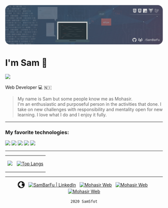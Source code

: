 <img styles="displary: inline-block" src="https://github.com/SamBarFu/SamBarFu/blob/main/bannerRounded.png"/>

# I'm Sam :llama:

![](https://komarev.com/ghpvc/?username=SamBarFu&color=79b8ff)
  
Web Developer :computer: :nicaragua:
  
> My name is Sam but some people know me as Mohasir. <br> I'm an enthusiastic and purposeful person in the activities that done. I take on new challenges with responsibility and mentality open for new learning. I love what I do and I enjoy it fully.

---

### My favorite technologies:

<div>
  
<img src = "https://img.shields.io/badge/-HTML5-E34F26?style=flat&logo=html5&logoColor=fff"> 
<img src = "https://img.shields.io/badge/-CSS3-1572B6?style=flat&logo=css3&logoColor=fff">
<img src="https://img.shields.io/badge/-JavaScript-eed718?style=flat&logo=javascript&logoColor=fff">
<img src="https://img.shields.io/badge/-Sass-cc6699?style=flat&logo=sass&logoColor=fff">
<img src="https://img.shields.io/badge/-React-f3f3f3?style=flat&logo=react&logoColor=61dbfb">

</div>

---

<table style="margin: 0 !important">
<tr>
<td align="middle">
      
![](https://github-readme-stats.vercel.app/api?username=SamBarFu&show_icons=true&theme=tokyonight&hide_title=true)
      
</td>
<td align="middle">
      
[![Top Langs](https://github-readme-stats.vercel.app/api/top-langs/?username=SamBarFu&hide=java&layout=compact&theme=tokyonight)](https://github.com/anuraghazra/github-readme-stats)
 
<!-- </td>
<td width="30%">
  
[![GitHub Streak](https://github-readme-streak-stats.herokuapp.com/?user=SamBarFu&theme=dark)](https://git.io/streak-stats)
  
</td> -->

</tr>
</table>

---

<div align="center">
<div>

<a href="https://mohasir.com"><img align="center" alt="Mohasir Web" width="22px" src="https://raw.githubusercontent.com/iconic/open-iconic/master/svg/globe.svg" /></a>
&nbsp;
<a href="https://www.linkedin.com/in/samuel-barberena/"><img align="center" alt="SamBarFu | LinkedIn" width="22px" src="https://cdn.jsdelivr.net/npm/simple-icons@v3/icons/linkedin.svg" /></a>
&nbsp;
<a href="mailto:sambarberena@gmail.com"><img align="center" alt="Mohasir Web" width="22px" src="https://cdn.jsdelivr.net/npm/simple-icons@3.13.0/icons/mail-dot-ru.svg" /></a>
&nbsp;
<a href="https://www.instagram.com/mohasirdev/"><img align="center" alt="Mohasir Web" width="22px" src="https://cdn.jsdelivr.net/npm/simple-icons@v3/icons/instagram.svg" /></a>
&nbsp;
<a href="https://twitter.com/SamBarFu"><img align="center" alt="Mohasir Web" width="22px" src="https://cdn.jsdelivr.net/npm/simple-icons@v3/icons/twitter.svg" /></a>
  
</div>
  
 `2020 SamSfot`
  
</div>
